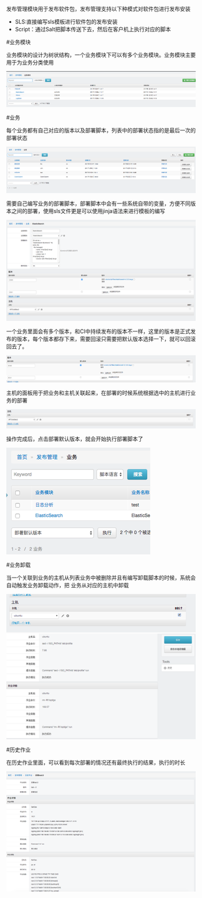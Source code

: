 发布管理模块用于发布软件包，发布管理支持以下种模式对软件包进行发布安装
- SLS:直接编写sls模板进行软件包的发布安装
- Script：通过Salt把脚本传送下去，然后在客户机上执行对应的脚本

#业务模块

业务模块的设计为树状结构，一个业务模块下可以有多个业务模块。业务模块主要用于为业务分类使用

![输入图片说明](img/业务模块.png "在这里输入图片标题")

#业务

每个业务都有自己对应的版本以及部署脚本，列表中的部署状态指的是最后一次的部署状态

![输入图片说明](img/业务1.png "在这里输入图片标题")

需要自己编写业务的部署脚本，部署脚本中会有一些系统自带的变量，方便不同版本之间的部署，使用sls文件更是可以使用jinja语法来进行模板的编写

![输入图片说明](img/业务2.png "在这里输入图片标题")

一个业务里面会有多个版本，和CI中持续发布的版本不一样，这里的版本是正式发布的版本，每个版本都存下来，需要回滚只需要把默认版本选择一下，就可以回滚回去了。

![输入图片说明](img/业务3.png "在这里输入图片标题")

主机的面板用于把业务和主机关联起来，在部署的时候系统根据选中的主机进行业务的部署

![输入图片说明](img/业务4.png "在这里输入图片标题")

操作完成后，点击部署默认版本，就会开始执行部署脚本了

![输入图片说明](img/业务5.png "在这里输入图片标题")

#业务卸载

当一个关联到业务的主机从列表业务中被删除并且有编写卸载脚本的时候，系统会自动触发业务卸载动作，把
业务从对应的主机中卸载

![输入图片说明](img/业务卸载1.png "在这里输入图片标题")
![输入图片说明](img/业务卸载2.png "在这里输入图片标题")

#历史作业

在历史作业里面，可以看到每次部署的情况还有最终执行的结果，执行的时长

![输入图片说明](img/历史作业.png "在这里输入图片标题")